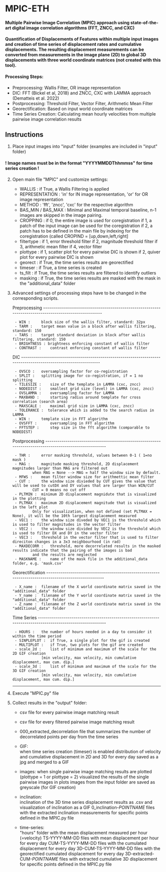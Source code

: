 # MPIC-ETH

#### Multiple Pairwise Image Correlation (MPIC) approach using state-of-the-art digital image correlation algorithms (FFT, ZNCC, and CXC)

#### Quantification of Displacements of Features within multiple input images and creation of time series of displacement rates and cumulative displacements. The resulting displacement measurements can be converted from measurements in the image plane (2D) to global 3D displacements with three world coordinate matrices (not created with this tool).

#### Processing Steps:

- Preprocessing: Wallis Filter, OR image representation
- DIC: FFT (Bickel et al, 2018) and ZNCC, CXC with LAMMA approach (Dematteis et al. 2022)
- Postprocessing: Threshold Filter, Vector Filter, Arithmetic Mean Filter
- Georectification: Based on input world coordinate matrices
- Time Series Creation: Calculating mean hourly velocities from multiple pairwise image correlation results


## Instructions

1) Place input images into "input" folder (examples are included in "input" folder)

####	  ! Image names must be in the format "YYYYMMDDThhmmss" for time series creation !


2) Open main file "MPIC" and customize settings:

	- WALLIS : 		if True, a Wallis Filtering is applied
	- REPRESENTATION : 	'in' for IN image representation, 'or' for OR image representation
	- METHOD : 		'fft', 'zncc', 'cxc' for the respective algorithm
	- BAS_MIN / BAS_MAX : 	Minimal and Maximal temporal baseline, n-1 images are skipped in the image pairing.
	- CROPPING : 		if 0, the entire image is used for coregistration
				if 1, a patch of the input image can be used for the coregistration
				if 2, a patch has to be defined in the main file by indexing for the coregistration (called CROPIND = [up,down,left,right]
	- filtertype : 		if 1, error threshold filter
				if 2, magnitude threshold filter
				if 3, arithmetic mean filter
				if 4, vector filter
	- plottype : 		if 1, scatter plot for every pairwise DIC is shown
				if 2, quiver plot for every pairwise DIC is shown
	- georect : 		if True, the time series results are georectified
	- timeser : 		if True, a time series is created
	- ts_filt : 		if True, the time series results are filtered to identify outliers
	- masking : 		if True, the time series results are masked with the mask in the "additional_data" folder


3) Advanced settings of processing steps have to be changed in the corresponding scripts.


	Preprocessing --------------------------------------------------------------------------------------------------------

		- WIN : 	block size of the wallis filter, standard: 32px 
		- TARM : 	target mean value in a block after wallis filtering, standard: 150
		- TARS : 	target standard deviation in block after wallis filtering, standard: 150
		- BRIGHTNESS : brightness enforcing constant of wallis filter
		- CONTRAST : 	contrast enforcing constant of wallis filter

	DIC ------------------------------------------------------------------------------------------------------------------

		- OVSCO : 	oversampling factor for co-registration
		- SPLIT : 	splitting image for co-registration, if = 1 no splitting
		- TILESIZE : 	size of the template in LAMMA (cxc, zncc)
		- NODEDIST : 	smallest grid size (level) in LAMMA (cxc, zncc)
		- OVSLAMMA : 	oversampling factor for LAMMA
		- MAXBAND : 	starting radius around template for cross correlation (search area)
		- MAXSCALE : 	maximal grid size in LAMMA (cxc, zncc)
		- TOLERANCE :  tolerance which is added to the search radius in LAMMA
		- WIN :  	template size in FFT algorithm
		- OVSFFT :  	oversampling in FFT algorithm
		- FFTSTEP : 	step size in the fft algorithm (comparable to NODEDIST)

	Postprocessing ---------------------------------------------------------------------------------------------------------

		- THR : 	error masking threshold, values between 0-1 ( 1=no mask )
		- MAG : 	magnitude masking threshold, 2D displacement magnitudes larger than MAG are filtered out
				when MAG = None --> MAG = half the window size by default.
		- MFWS : 	mean filter window size for arithmettic mean filter
		- CUT : 	the window size divieded by CUT gives the value that will be used to cutDX and DY values that are larger than WIN/CUT
        		CUT = 0 means no cut off
		- PLTMIN : 	minimum 2D displacement magnidute that is visualized in the plotting
		- PLTMAX : 	maximum 2D displacement magnitude that is visualized in the left plot
				Only for visualization, when not defined (set PLTMAX = None), it will be the 10th largest displacement measured
		- VEC1 : 	the window size diveded by VEC1 is the threshold which is used to filter magnitudes in the vector filter
		- VEC2 : 	the window size divided by VEC2 is the threshold which is used to filter DX and DY in the vector filter
		- VEC3 : 	threshold in the vector filter that is used to filter direciton changes in a 3x3 neighbourhood (in rad)
		- MAXDECORR : 	threshold, more decorrelated results in the masked results indicate that the pairing of the images is bad 
				and the results are neglected
		- MASKNAME : 	name of the mask file in the additional_data folder, e.g. 'mask.csv'

	Georectification -------------------------------------------------------------------------------------------------------

		- X_name : 	filename of the X world coordinate matrix saved in the "additional_data" folder
		- Y_name : 	filename of the Y world coordinate matrix saved in the "additional_data" folder
		- Z_name : 	filename of the Z world coordinate matrix saved in the "additional_data" folder


	Time Series ------------------------------------------------------------------------------------------------------------

		- HOURS : 	the number of hours needed in a day to consider it within the time period
		- SINPLEPLOT : 	if True, a single plot for the gif is created
		- MULTIPLOT : 	if True, two plots for the gif are created
		- scale_2d : 	list of minimum and maximum of the scale for the 2D GIF creation    
        			[min velocity, max velocity, min cumulative displacement, max cum. dip.]
		- scale_3d : 	list of minimum and maximum of the scale for the 3D GIF creation    
        			[min velocity, max velocity, min cumulative displacement, max cum. dip.]

	------------------------------------------------------------------------------------------------------------------------
  
4) Execute "MPIC.py" file

5) Collect results in the "output" folder:

	- csv file for every pairwise image matching result
	- csv file for every filtered pairwise image matching result
	- 000_extracted_decorrelation file that summarizes the number of decorrelated points per day from the time series

	- GIF: 		
	    when time series creation (timeser) is enabled
			distribution of velocity and cumulative displacement in 2D and 3D for every day saved as a jpg and merged to a GIF

	- images:
	    when single pairwise image matching results are plotted (plottype = 1 or plottype = 2)
			visualized the results of the single pairwise images in plots
			images from the input folder are saved as greyscale (for GIF creation)

	- inclination:	
	    inclination of the 3D time series displacement results as .csv
			and visualization of inclination as a GIF
			0_inclination-*POINTNAME* files with the extracted inclination measurements for specific points defined in the MPIC.py file

	- time-series:	
	    "hours" folder with the mean displacement measured per hour (=velocity)
			TS-YYYY-MM-DD files with mean displacement per hour for every day
			CUM-TS-YYYY-MM-DD files with the cumulated displacement for every day
			3D-CUM-TS-YYYY-MM-DD files with the georectified cumulated displacement for every day
			3D-extracted-CUM-*POINTNAME* files with extracted cumulative 3D displacement for specific points defined in the MPIC.py file

